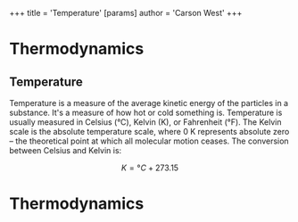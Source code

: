 +++
 title = 'Temperature'
[params]
	author = 'Carson West'
+++
# Thermodynamics

## Temperature

Temperature is a measure of the average kinetic energy of the particles in a substance.  It's a measure of how hot or cold something is.  Temperature is usually measured in Celsius (°C), Kelvin (K), or Fahrenheit (°F).  The Kelvin scale is the absolute temperature scale, where 0 K represents absolute zero – the theoretical point at which all molecular motion ceases.  The conversion between Celsius and Kelvin is:

 $$ K = °C + 273.15 $$  
# Thermodynamics